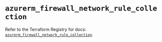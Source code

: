 # `azurerm_firewall_network_rule_collection`

Refer to the Terraform Registry for docs: [`azurerm_firewall_network_rule_collection`](https://registry.terraform.io/providers/hashicorp/azurerm/4.10.0/docs/resources/firewall_network_rule_collection).
